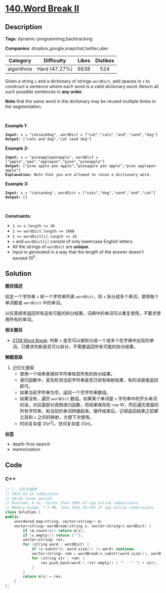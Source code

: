 # [140.Word Break II](https://leetcode.com/problems/word-break-ii/description/)

## Description

**Tags**: dynamic-programming,backtracking

**Companies**: dropbox,google,snapchat,twitter,uber

|  Category  |  Difficulty   | Likes | Dislikes |
| :--------: | :-----------: | :---: | :------: |
| algorithms | Hard (47.27%) | 6638  |   524    |

<p>Given a string <code>s</code> and a dictionary of strings <code>wordDict</code>, add spaces in <code>s</code> to construct a sentence where each word is a valid dictionary word. Return all such possible sentences in <strong>any order</strong>.</p>
<p><strong>Note</strong> that the same word in the dictionary may be reused multiple times in the segmentation.</p>
<p>&nbsp;</p>
<p><strong class="example">Example 1:</strong></p>
<pre><code><strong>Input:</strong> s = &quot;catsanddog&quot;, wordDict = [&quot;cat&quot;,&quot;cats&quot;,&quot;and&quot;,&quot;sand&quot;,&quot;dog&quot;]
<strong>Output:</strong> [&quot;cats and dog&quot;,&quot;cat sand dog&quot;]</code></pre>
<p><strong class="example">Example 2:</strong></p>
<pre><code><strong>Input:</strong> s = &quot;pineapplepenapple&quot;, wordDict = [&quot;apple&quot;,&quot;pen&quot;,&quot;applepen&quot;,&quot;pine&quot;,&quot;pineapple&quot;]
<strong>Output:</strong> [&quot;pine apple pen apple&quot;,&quot;pineapple pen apple&quot;,&quot;pine applepen apple&quot;]
<strong>Explanation:</strong> Note that you are allowed to reuse a dictionary word.</code></pre>
<p><strong class="example">Example 3:</strong></p>
<pre><code><strong>Input:</strong> s = &quot;catsandog&quot;, wordDict = [&quot;cats&quot;,&quot;dog&quot;,&quot;sand&quot;,&quot;and&quot;,&quot;cat&quot;]
<strong>Output:</strong> []</code></pre>
<p>&nbsp;</p>
<p><strong>Constraints:</strong></p>
<ul>
  <li><code>1 &lt;= s.length &lt;= 20</code></li>
  <li><code>1 &lt;= wordDict.length &lt;= 1000</code></li>
  <li><code>1 &lt;= wordDict[i].length &lt;= 10</code></li>
  <li><code>s</code> and <code>wordDict[i]</code> consist of only lowercase English letters.</li>
  <li>All the strings of <code>wordDict</code> are <strong>unique</strong>.</li>
  <li>Input is generated in a way that the length of the answer doesn&#39;t exceed&nbsp;10<sup>5</sup>.</li>
</ul>

## Solution

**题目描述**

给定一个字符串 `s` 和一个字符串列表 `wordDict`，将 `s` 拆分成多个单词，使得每个单词都是 `wordDict` 中的单词。

以任意顺序返回所有这些可能的拆分结果。词典中的单词可以重复使用，不要求使用所有的单词。

**相关题目**

- [0139.Word Break](0139.word-break.md): 判断 `s` 是否可以被拆分成一个或多个在字典中出现的单词。只要求判断是否可以拆分，不需要返回所有可能的拆分结果。

**解题思路**

1. 记忆化搜索
   - 使用一个哈希表保存字符串和其所有的拆分结果。
   - 递归函数中，首先检测当前字符串是否已经有映射结果，有的话直接返回即可。
   - 如果当前字符串为空，返回一个空字符串数组。
   - 如果没有，遍历 `wordDict` 数组，如果某个单词是 `s` 字符串中的开头单词的话，对后面部分调用递归函数，将结果保存到 `rem` 中，然后遍历里面的所有字符串，和当前的单词拼接起来。循环结束后，记得返回结果之前建立其和 `s` 之间的映射，方便下次使用。
   - 时间复杂度 $O(n^2)$，空间复杂度 $O(n)$。

**标签**

- depth-first-search
- memorization

<!-- code start -->
## Code

### C++

```cpp
// 1. 记忆化搜索
// 2023-01-14 submission
// 26/26 cases passed
// Runtime: 0 ms, faster than 100% of cpp online submissions.
// Memory Usage: 7.5 MB, less than 28.54% of cpp online submissions.
class Solution {
public:
    unordered_map<string, vector<string>> m;
    vector<string> wordBreak(string s, vector<string>& wordDict) {
        if (m.count(s)) return m[s];
        if (s.empty()) return {""};
        vector<string> res;
        for (string word : wordDict) {
            if (s.substr(0, word.size()) != word) continue;
            vector<string> rem = wordBreak(s.substr(word.size()), wordDict);
            for (string str : rem) {
                res.push_back(word + (str.empty() ? "" : " ") + str);
            }
        }
        return m[s] = res;
    }
};
```

<!-- code end -->
